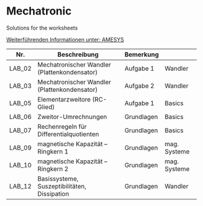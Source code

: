 # Mechatronic
Solutions for the worksheets

[Weiterführenden Informationen unter: AMESYS](https://www.amesys.de)

|Nr.  |Beschreibung   |Bemerkung   |   |
|---|---|---|---|
|LAB_02|Mechatronischer Wandler (Plattenkondensator)    |Aufgabe 1   |Wandler   |
|LAB_03|Mechatronischer Wandler (Plattenkondensator)	   |Aufgabe 2	|Wandler   |
|LAB_05|Elementarzweitore (RC-Glied)					   |Aufgabe 1	|Basics    |
|LAB_06|Zweitor-Umrechnungen							   |Grundlagen	|Basics    |
|LAB_07|Rechenregeln für Differentialquotienten		   |Grundlagen	|Basics    |
|LAB_09|magnetische Kapazität – Ringkern 1			   |Grundlagen	|mag. Systeme|
|LAB_10|magnetische Kapazität – Ringkern 2			   |Grundlagen	|mag. Systeme|
|LAB_12|Basissysteme, Suszeptibilitäten, Dissipation	   |Grundlagen	|Wandler   |



